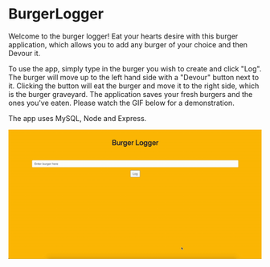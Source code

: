 # BurgerLogger

Welcome to the burger logger! Eat your hearts desire with this burger application, which allows you to add any burger of your choice and then Devour it. 

To use the app, simply type in the burger you wish to create and click "Log". The burger will move up to the left hand side with a "Devour" button next to it. Clicking the button will eat the burger and move it to the right side, which is the burger graveyard. The application saves your fresh burgers and the ones you've eaten. Please watch the GIF below for a demonstration.

The app uses MySQL, Node and Express.

![Working Giphy](Demo.gif)